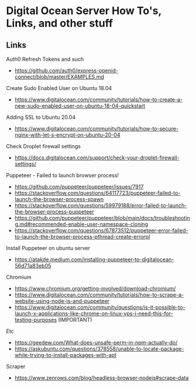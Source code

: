 # Digital Ocean Server How To's, Links, and other stuff

## Links

Auth0 Refresh Tokens and such

- https://github.com/auth0/express-openid-connect/blob/master/EXAMPLES.md

Create Sudo Enabled User on Ubuntu 18.04

- https://www.digitalocean.com/community/tutorials/how-to-create-a-new-sudo-enabled-user-on-ubuntu-18-04-quickstart

Adding SSL to Ubuntu 20.04

- https://www.digitalocean.com/community/tutorials/how-to-secure-nginx-with-let-s-encrypt-on-ubuntu-20-04

Check Droplet firewall settings

- https://docs.digitalocean.com/support/check-your-droplet-firewall-settings/

Puppeteer - Failed to launch browser process!

- https://github.com/puppeteer/puppeteer/issues/7917
- https://stackoverflow.com/questions/64117723/puppeteer-failed-to-launch-the-browser-process-spawn
- https://stackoverflow.com/questions/59979188/error-failed-to-launch-the-browser-process-puppeteer
- https://github.com/puppeteer/puppeteer/blob/main/docs/troubleshooting.md#recommended-enable-user-namespace-cloning
- https://stackoverflow.com/questions/67873512/puppeteer-error-failed-to-launch-the-browser-process-pthread-create-errorpl

Install Puppeteer on ubuntu server

- https://atakde.medium.com/installing-puppeteer-to-digitalocean-56d71a83eb05

Chromium

- https://www.chromium.org/getting-involved/download-chromium/
- https://www.digitalocean.com/community/tutorials/how-to-scrape-a-website-using-node-js-and-puppeteer
- https://www.digitalocean.com/community/questions/is-it-possible-to-launch-x-applications-like-chrome-on-linux-vps-i-need-this-for-testing-purposes (IMPORTANT)

Etc

- https://geedew.com/What-does-unsafe-perm-in-npm-actually-do/
- https://askubuntu.com/questions/378558/unable-to-locate-package-while-trying-to-install-packages-with-apt

Scraper

- https://www.zenrows.com/blog/headless-browser-nodejs#scrape-data
